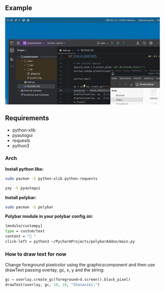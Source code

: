 ## Example
![](https://raw.githubusercontent.com/imnotniki/polybarPopup/main/example.gif)

## Requirements

- python-xlib
- pyautogui
- requests
- python3

### **Arch**
**Install python libs:**
```bash
sudo pacman -S python-xlib python-requests
```
```bash
yay -S pyautogui
```
**Install polybar:**
```bash
sudo pacman -S polybar
```
**Polybar module in your polybar config.ini:**
```bash
[module/custompy]
type = custom/text
content = " "
click-left = python3 ~/PycharmProjects/polybarAddon/main.py
```


### How to draw text for now

Change foreground pixelcolor using the graphicscomponent and then use drawText passing overlay, gc, x, y and the string:
```python
gc = overlay.create_gc(foreground=d.screen().black_pixel)
drawText(overlay, gc, 10, 10, "Shananiki:")
```
